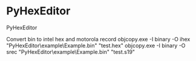 # PyHexEditor
PyHexEditor


Convert bin to intel hex and motorola record
objcopy.exe -I binary -O ihex "PyHexEditor\example\Example.bin" "test.hex"
objcopy.exe -I binary -O srec "PyHexEditor\example\Example.bin" "test.s19"